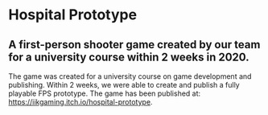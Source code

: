 # Hospital Prototype
## A first-person shooter game created by our team for a university course within 2 weeks in 2020.

The game was created for a university course on game development and publishing. Within 2 weeks, we were able to create and publish a fully playable FPS prototype. The game has been published at: https://iikgaming.itch.io/hospital-prototype.
